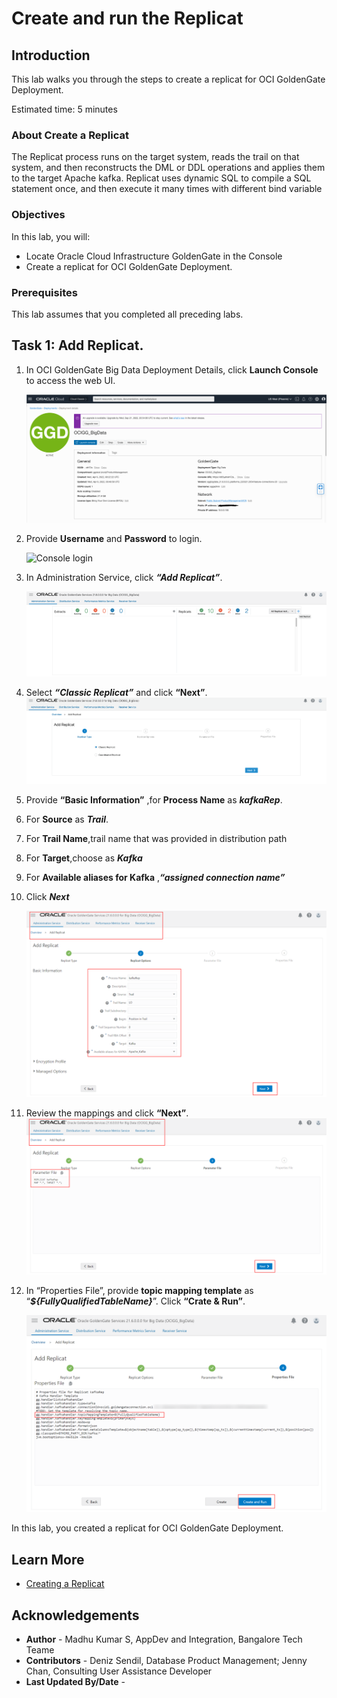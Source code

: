 # Create and run the Replicat

## Introduction

This lab walks you through the steps to create a replicat for OCI GoldenGate  Deployment. 

Estimated time: 5 minutes

### About Create a Replicat

The Replicat process runs on the target system, reads the trail on that system, and then reconstructs the DML or DDL operations and applies them to the target Apache kafka. Replicat uses dynamic SQL to compile a SQL statement once, and then execute it many times with different bind variable

### Objectives

In this lab, you will:
* Locate Oracle Cloud Infrastructure GoldenGate in the Console
* Create a replicat for OCI GoldenGate  Deployment.
### Prerequisites

This lab assumes that you completed all preceding labs.

## Task 1: Add Replicat.

1. In OCI GoldenGate Big Data Deployment Details, click **Launch Console** to access the web UI.

    ![Launch Console to access the web UI](images/launch-console.png " ")

2.	Provide **Username** and **Password** to login.

    ![Console login](images/console-login.png " ")
3.	In Administration Service, click ***“Add Replicat”***.

    ![add-replicat](images/add-replicat.png " ")
4. Select ***“Classic Replicat”*** and click **“Next”**.
    ![add-replicat](images/classic-replicat.png " ")
5. Provide **“Basic Information”** ,for **Process Name** as  ***kafkaRep***.
6. For **Source** as ***Trail***.
7. For **Trail Name**,trail name that was provided in distribution path
8. For **Target**,choose as ***Kafka***
9. For **Available aliases for Kafka** ,***“assigned connection name”***
10. Click ***Next***

    ![Basic Information](images/basic-info.png " ")
11.	Review the mappings and click **“Next”**.
    ![Basic Mapping](images/mapping.png " ")
12. In “Properties File”, provide **topic mapping template** as “***${FullyQualifiedTableName}***”. Click **“Crate & Run”**.  


    ![Replicaiton creation completes](images/click-and-run.png " ")


In this lab, you created a replicat for OCI GoldenGate  Deployment.

## Learn More
* [Creating a Replicat](https://docs.oracle.com/en/cloud/paas/goldengate-service/using/goldengate-deployment-console.html#GUID-063CCFD9-81E0-4FEC-AFCC-3C9D9D3B8953)

## Acknowledgements
* **Author** - Madhu Kumar S, AppDev and Integration, Bangalore Tech Teame
* **Contributors** -  Deniz Sendil, Database Product Management; Jenny Chan, Consulting User Assistance Developer
* **Last Updated By/Date** - 

